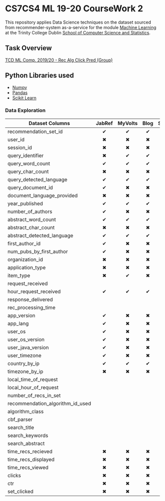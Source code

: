 # CS7CS4 ML 19-20 CourseWork 2

This repository applies Data Science techniques on the dataset sourced from recommender-system as-a-service for the module [Machine Learning](https://scss.tcd.ie/modules/2019-2020/CS7CS4.MACHINE_LEARNING.2019-2020.5.SEM101.pdf) at the Trinity College Dublin [School of Computer Science and Statistics](https://www.scss.tcd.ie/).

## Task Overview 
[TCD ML Comp. 2019/20 - Rec Alg Click Pred (Group)](https://www.kaggle.com/c/tcd-ml-comp-201920-rec-alg-click-pred-group/overview)

## Python Libraries used
 - [Numpy](https://numpy.org/)
 - [Pandas](https://pandas.pydata.org/)
 - [Scikit Learn](https://scikit-learn.org/)
 
### Data Exploration
 
| Dataset Columns                  | JabRef | MyVolts | Blog | SplitTrain |
|----------------------------------|:------:|:------:|:------:|------:|
| recommendation_set_id            |    ✔   |    ✔    |   ✔  |                  |
| user_id                          |    ✖   |    ✖    |   ✖  |                  |
| session_id                       |    ✖   |    ✖    |   ✖  |                  |
| query_identifier                 |    ✖   |    ✔    |   ✔  |                  |
| query_word_count                 |    ✔   |    ✔    |   ✔  |                  |
| query_char_count                 |    ✖   |    ✖    |   ✖  |                  |
| query_detected_language          |    ✔   |    ✔    |   ✔  |                  |
| query_document_id                |    ✔   |    ✖    |   ✖  |                  |
| document_language_provided       |    ✖   |    ✖    |   ✖  |                  |
| year_published                   |    ✔   |    ✔    |   ✔  |                  |
| number_of_authors                |    ✔   |    ✖    |   ✖  |                  |
| abstract_word_count              |    ✔   |    ✔    |   ✔  |                  |
| abstract_char_count              |    ✖   |    ✖    |   ✖  |                  |
| abstract_detected_language       |    ✔   |    ✔    |   ✔  |                  |
| first_author_id                  |    ✔   |    ✖    |   ✖  |                  |
| num_pubs_by_first_author         |    ✔   |    ✖    |   ✖  |                  |
| organization_id                  |    ✖   |    ✖    |   ✖  |                  |
| application_type                 |    ✖   |    ✖    |   ✖  |                  |
| item_type                        |    ✖   |    ✔    |   ✖  |                  |
| request_received                 |        |         |      |                  |
| hour_request_received            |    ✔   |    ✔    |   ✔  |                  |
| response_delivered               |        |         |      |         ✔        |
| rec_processing_time              |        |         |      |                  |
| app_version                      |    ✔   |    ✖    |   ✖  |                  |
| app_lang                         |    ✔   |    ✖    |   ✖  |                  |
| user_os                          |    ✔   |    ✖    |   ✖  |                  |
| user_os_version                  |    ✔   |    ✖    |   ✖  |                  |
| user_java_version                |    ✔   |    ✖    |   ✖  |                  |
| user_timezone                    |    ✔   |    ✖    |   ✖  |                  |
| country_by_ip                    |    ✔   |    ✔    |   ✔  |                  |
| timezone_by_ip                   |    ✖   |    ✖    |   ✖  |                  |
| local_time_of_request            |        |         |      |                  |
| local_hour_of_request            |        |         |      |                  |
| number_of_recs_in_set            |        |         |      |         ✔        |
| recommendation_algorithm_id_used |        |         |      |                  |
| algorithm_class                  |        |         |      |                  |
| cbf_parser                       |        |         |      |                  |
| search_title                     |        |         |      |                  |
| search_keywords                  |        |         |      |                  |
| search_abstract                  |        |         |      |                  |
| time_recs_recieved               |    ✖   |    ✖    |   ✖  |         ✔        |
| time_recs_displayed              |    ✖   |    ✖    |   ✖  |         ✔        |
| time_recs_viewed                 |    ✖   |    ✖    |   ✖  |         ✔        |
| clicks                           |    ✖   |    ✖    |   ✖  |         ✔        |
| ctr                              |    ✖   |    ✖    |   ✖  |         ✔        |
| set_clicked                      |    ✖   |    ✖    |   ✖  |         ✔        |
 
 
